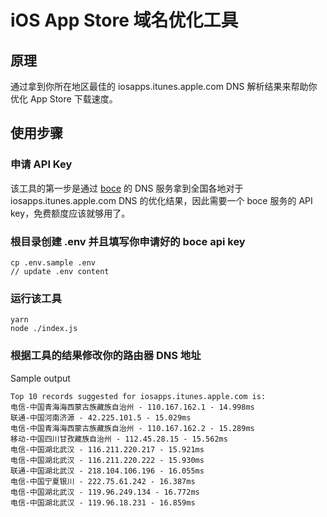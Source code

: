# iOS App Store 域名优化工具

## 原理

通过拿到你所在地区最佳的 iosapps.itunes.apple.com DNS 解析结果来帮助你优化 App Store 下载速度。

## 使用步骤

### 申请 API Key

该工具的第一步是通过 [boce](https://www.boce.com) 的 DNS 服务拿到全国各地对于 iosapps.itunes.apple.com DNS 的优化结果，因此需要一个 boce 服务的 API key，免费额度应该就够用了。

### 根目录创建 .env 并且填写你申请好的 boce api key

```
cp .env.sample .env
// update .env content
```

### 运行该工具

```
yarn
node ./index.js
```

### 根据工具的结果修改你的路由器 DNS 地址

Sample output

```
Top 10 records suggested for iosapps.itunes.apple.com is:
电信-中国青海海西蒙古族藏族自治州 - 110.167.162.1 - 14.998ms
联通-中国河南济源 - 42.225.101.5 - 15.029ms
电信-中国青海海西蒙古族藏族自治州 - 110.167.162.2 - 15.289ms
移动-中国四川甘孜藏族自治州 - 112.45.28.15 - 15.562ms
电信-中国湖北武汉 - 116.211.220.217 - 15.921ms
电信-中国湖北武汉 - 116.211.220.222 - 15.930ms
联通-中国湖北武汉 - 218.104.106.196 - 16.055ms
电信-中国宁夏银川 - 222.75.61.242 - 16.387ms
电信-中国湖北武汉 - 119.96.249.134 - 16.772ms
电信-中国湖北武汉 - 119.96.18.231 - 16.859ms
```
